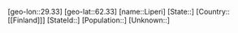 ﻿---
location: [62.33,29.33]
mapzoom: [7,12] 
mapmarker: city 
type: City
tags:
- geo/City


SpocWebEntityId: 32039
isDeleted: false
confidential: public

---
[geo-lon::29.33]
[geo-lat::62.33]
[name::Liperi]
[State::]
[Country::[[Finland]]]
[StateId::]
[Population::]
[Unknown::]

